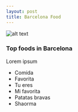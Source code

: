 ```yaml
---
layout: post
title: Barcelona Food
---
```

![alt text](https://i.imgur.com/aV7Do3r.jpg "Title")

### Top foods in Barcelona

Lorem ipsum

* Comida
* Favorita
* Tu eres
* Mi favorita
* Patatas bravas
* Shaorma


